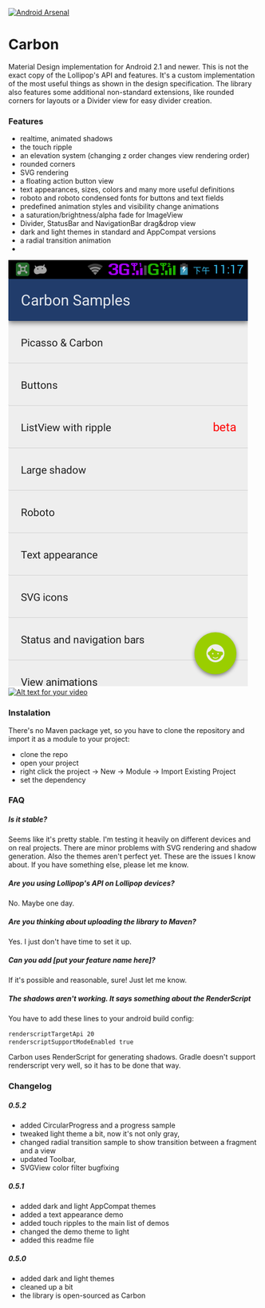 [![Android Arsenal](https://img.shields.io/badge/Android%20Arsenal-Carbon-brightgreen.svg?style=flat)](https://android-arsenal.com/details/1/1491)

Carbon
================
Material Design implementation for Android 2.1 and newer. This is not the exact copy of the Lollipop's API and features. It's a custom implementation of the most useful things as shown in the design specification. The library also features some additional non-standard extensions, like rounded corners for layouts or a Divider view for easy divider creation.

### Features
 - realtime, animated shadows
 - the touch ripple
 - an elevation system (changing z order changes view rendering order)
 - rounded corners
 - SVG rendering
 - a floating action button view
 - text appearances, sizes, colors and many more useful definitions
 - roboto and roboto condensed fonts for buttons and text fields
 - predefined animation styles and visibility change animations
 - a saturation/brightness/alpha fade for ImageView
 - Divider, StatusBar and NavigationBar drag&drop view
 - dark and light themes in standard and AppCompat versions
 - a radial transition animation
 - 
![](https://github.com/AndroidBase/Carbon/blob/master/carbon.png)
[![Alt text for your video](http://img.youtube.com/vi/YcTQ8a8sTpU/0.jpg)](http://www.youtube.com/watch?v=YcTQ8a8sTpU)

### Instalation
There's no Maven package yet, so you have to clone the repository and import it as a module to your project:
 - clone the repo
 - open your project
 - right click the project -> New -> Module -> Import Existing Project
 - set the dependency

### FAQ
##### Is it stable?
Seems like it's pretty stable. I'm testing it heavily on different devices and on real projects. There are minor problems with SVG rendering and shadow generation. Also the themes aren't perfect yet. These are the issues I know about. If you have something else, please let me know.

##### Are you using Lollipop's API on Lollipop devices?
No. Maybe one day.

##### Are you thinking about uploading the library to Maven?
Yes. I just don't have time to set it up.

##### Can you add [put your feature name here]?
If it's possible and reasonable, sure! Just let me know.

##### The shadows aren't working. It says something about the RenderScript
You have to add these lines to your android build config:

    renderscriptTargetApi 20
    renderscriptSupportModeEnabled true
    
Carbon uses RenderScript for generating shadows. Gradle doesn't support renderscript very well, so it has to be done that way.

### Changelog
##### 0.5.2
 - added CircularProgress and a progress sample
 - tweaked light theme a bit, now it's not only gray,
 - changed radial transition sample to show transition between a fragment and a view
 - updated Toolbar,
 - SVGView color filter bugfixing

##### 0.5.1
 - added dark and light AppCompat themes
 - added a text appearance demo
 - added touch ripples to the main list of demos
 - changed the demo theme to light
 - added this readme file
 
##### 0.5.0
 - added dark and light themes
 - cleaned up a bit
 - the library is open-sourced as Carbon
